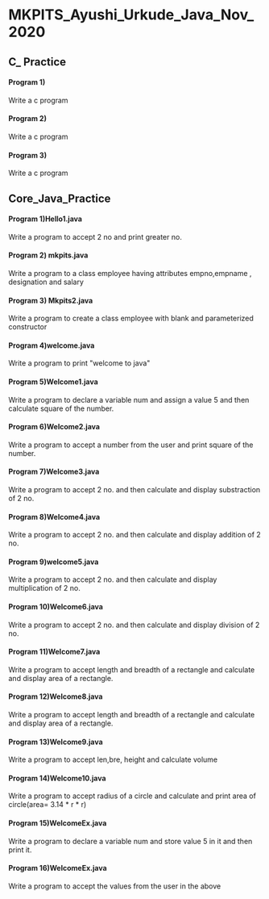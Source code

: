 # MKPITS_Ayushi_Urkude_Java_Nov_2020
## C_ Practice
#### Program 1)
Write a c program 

#### Program 2)
Write a c program 

#### Program 3)
Write a c program 

## Core_Java_Practice
#### Program 1)Hello1.java
Write a  program to accept 2 no and print greater no.

#### Program 2) mkpits.java
Write a  program to a class employee having attributes empno,empname , designation and salary

#### Program 3) Mkpits2.java
Write a  program to create a class employee with blank and parameterized constructor

#### Program 4)welcome.java
Write a  program to print "welcome to java"

#### Program 5)Welcome1.java
Write a  program to declare a variable num and assign a value 5 and then calculate square of the number.

#### Program 6)Welcome2.java
Write a  program to accept a number from the user and print square of the number.

#### Program 7)Welcome3.java
Write a  program to accept 2 no. and then calculate and display substraction  of 2 no.

#### Program 8)Welcome4.java
Write a  program to accept 2 no. and then calculate and display addition  of 2 no.

#### Program 9)welcome5.java
Write a  program to accept 2 no. and then calculate and display multiplication  of 2 no.

#### Program 10)Welcome6.java
Write a  program to accept 2 no. and then calculate and display division   of 2 no.

#### Program 11)Welcome7.java
Write a  program to accept length and breadth of a rectangle and calculate and display area of a rectangle.

#### Program 12)Welcome8.java
Write a  program to accept length and breadth of a rectangle and calculate and display area of a rectangle.

#### Program 13)Welcome9.java
Write a  program to accept len,bre, height and calculate volume 

#### Program 14)Welcome10.java
Write a  program to  accept radius of a circle and calculate and print area of circle(area= 3.14 * r * r)

#### Program 15)WelcomeEx.java
Write a  program to declare a variable num and store value 5 in it and then print it.

#### Program 16)WelcomeEx.java
Write a  program to  accept the values from the user  in the above
